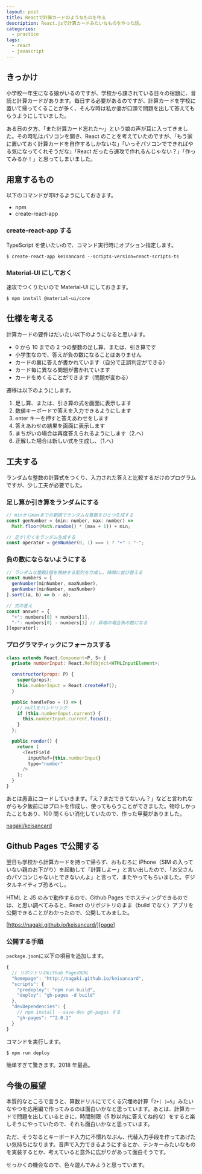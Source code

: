 ```yaml
---
layout: post
title: Reactで計算カードのようなものを作る
description: React.jsで計算カードみたいなものを作った話。
categories:
  - practice
tags:
  - react
  - javascript
---
```


## きっかけ

小学校一年生になる娘がいるのですが、学校から課されている日々の宿題に、音読と計算カードがあります。毎日する必要があるのですが、計算カードを学校に置いて帰ってくることが多く、そんな時は私か妻が口頭で問題を出して答えてもらうようにしていました。

ある日の夕方、「また計算カード忘れた〜」という娘の声が耳に入ってきました。その時私はパソコンを開き、React のことを考えていたのですが、「もう家に置いておく計算カードを自作するしかないな」「いっそパソコンでできればやる気になってくれそうだな」「React だったら速攻で作れるんじゃない？」「作ってみるか！」と思ってしまいました。

## 用意するもの

以下のコマンドが叩けるようにしておきます。

- npm
- create-react-app

### create-react-app する

TypeScript を使いたいので、コマンド実行時にオプション指定します。

```shell
$ create-react-app keisancard --scripts-version=react-scripts-ts
```

### Material-UI にしておく

速攻でつくりたいので Material-UI にしておきます。

```shell
$ npm install @material-ui/core
```

## 仕様を考える

計算カードの要件はだいたい以下のようになると思います。

- 0 から 10 までの 2 つの整数の足し算、または、引き算です
- 小学生なので、答えが負の数になることはありません
- カードの裏に答えが書かれています（自分で正誤判定ができる）
- カード毎に異なる問題が書かれています
- カードをめくることができます（問題が変わる）

遷移は以下のようにします。

1. 足し算、または、引き算の式を画面に表示します
1. 数値キーボードで答えを入力できるようにします
1. enter キーを押すと答えあわせをします
1. 答えあわせの結果を画面に表示します
1. まちがいの場合は再度答えられるようにします（2.へ）
1. 正解した場合は新しい式を生成し、（1.へ）

## 工夫する

ランダムな整数の計算式をつくり、入力された答えと比較するだけのプログラムですが、少し工夫が必要でした。

### 足し算か引き算をランダムにする

```js
// minからmaxまでの範囲でランダムな整数をひとつ生成する
const genNumber = (min: number, max: number) =>
  Math.floor(Math.random() * (max + 1)) + min;

// 足す|引くをランダム生成する
const operator = genNumber(0, 1) === 1 ? "+" : "-";
```

### 負の数にならないようにする

```js
// ランダムな整数2個を格納する配列を作成し、降順に並び替える
const numbers = [
  genNumber(minNumber, maxNumber),
  genNumber(minNumber, maxNumber)
].sort((a, b) => b - a);

// 式の答え
const answer = {
  "+": numbers[0] + numbers[1],
  "-": numbers[0] - numbers[1] // 昇順の場合負の数になる
}[operator];
```

### プログラマティックにフォーカスする

```js
class extends React.Component<P, S> {
  private numberInput: React.RefObject<HTMLInputElement>;

  constructor(props: P) {
    super(props);
    this.numberInput = React.createRef();
  }

  public handleFoo = () => {
    // nullをハンドリング
    if (this.numberInput.current) {
      this.numberInput.current.focus();
    }
  };

  public render() {
    return (
      <TextField
        inputRef={this.numberInput}
        type="number"
      />
    );
  }
}
```

あとは愚直にコードしていきます。「え？まだできてないん？」などと言われながらも夕飯前にはプロトを作成し、使ってもらうことができました。物珍しかったこともあり、100 問くらい消化していたので、作った甲斐がありました。

[nagaki/keisancard][repo]

## Github Pages で公開する

翌日も学校から計算カードを持って帰らず、おもむろに iPhone（SIM の入っていない親のお下がり）を起動して「計算しよー」と言い出したので、「お父さんのパソコンじゃないとできないんよ」と言って、またやってもらいました。デジタルネイティブ恐るべし。

HTML と JS のみで動作するので、Github Pages でホスティングできるのでは、と思い調べてみると、React のリポジトリのまま（build でなく）アプリを公開できることがわかったので、公開してみました。

[https://nagaki.github.io/keisancard/][page]

### 公開する手順

`package.json`に以下の項目を追加します。

```js
{
  // リポジトリのGithub PageのURL
  "homepage": "http://nagaki.github.io/keisancard",
  "scripts": {
    "predeploy": "npm run build",
    "deploy": "gh-pages -d build"
  },
  "devDependencies": {
    // npm install --save-dev gh-pages する
    "gh-pages": "^2.0.1"
  }
}
```

コマンドを実行します。

```shell
$ npm run deploy
```

簡単すぎて驚きます。2018 年最高。

## 今後の展望

本質的なところで言うと、算数ドリルにでてくる穴埋め計算「`2+( )=5`」みたいなやつを応用編で作ってみるのは面白いかなと思っています。あとは、計算カードで問題を出しているときに、時間制限（5 秒以内に答えてね的な）をすると楽しそうにやっていたので、それも面白いかなと思っています。

ただ、そうなるとキーボード入力に不慣れなぶん、代替入力手段を作ってあげたい気持ちになります。音声で入力できるようにするとか、テンキーみたいなものを実装するとか、考えていると意外に広がりがあって面白そうです。

せっかくの機会なので、色々遊んでみようと思っています。

[repo]: https://github.com/nagaki/keisancard
[page]: https://nagaki.github.io/keisancard/

